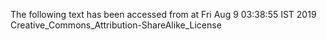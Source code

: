 The following text has been accessed from at Fri Aug 9 03:38:55 IST 2019
Creative_Commons_Attribution-ShareAlike_License
